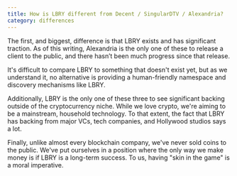 ```yaml
---
title: How is LBRY different from Decent / SingularDTV / Alexandria?
category: differences
---
```

The first, and biggest, difference is that LBRY exists and has significant traction. As of this writing, Alexandria is the only one of these to release a client to the public, and there hasn’t been much progress since that release.

It's difficult to compare LBRY to something that doesn't exist yet, but as we understand it, no alternative is providing a human-friendly namespace and discovery mechanisms like LBRY.

Additionally, LBRY is the only one of these three to see significant backing outside of the cryptocurrency niche. While we love crypto, we're aiming to be a mainstream, household technology. To that extent, the fact that LBRY has backing from major VCs, tech companies, and Hollywood studios says a lot.

Finally, unlike almost every blockchain company, we've never sold coins to the public. We've put ourselves in a position where the only way we make money is if LBRY is a long-term success. To us, having "skin in the game" is a moral imperative.
